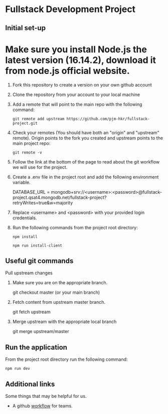 # Fullstack Development Project

## Initial set-up
# Make sure you install Node.js the latest version (16.14.2), download it from node.js official website.

1. Fork this repository to create a version on your own github account

2. Clone the repository from your account to your local machine

3. Add a remote that will point to the main repo with the following command:

   `git remote add upstream https://github.com/pjm-hkr/fullstack-project.git`

4. Check your remotes (You should have both an "origin" and "upstream" remote). Origin points to the fork you created and upstream points to the main project repo:

   `git remote -v`

5. Follow the link at the bottom of the page to read about the git workflow we will use for the project.

6. Create a .env file in the project root and add the following environment variable.

   DATABASE_URL = mongodb+srv://&lt;username&gt;:&lt;password&gt;@fullstack-project.qsat4.mongodb.net/fullstack-project?retryWrites=true&w=majority

7. Replace &lt;username&gt; and &lt;password&gt; with your provided login credentials.

8. Run the following commands from the project root directory:

   `npm install`

   `npm run install-client`

## Useful git commands

Pull upstream changes
1. Make sure you are on the appropriate branch.

   git checkout master (or your main branch)

2. Fetch content from upstream master branch.

   git fetch upstream

3. Merge upstream with the appropriate local branch

   git merge upstream/master
   

## Run the application

From the project root directory run the following command:

`npm run dev`

## Additional links

Some things that may be helpful for us.

- A github [workflow](https://medium.com/@androidmatheny/using-git-and-github-on-group-projects-d636be2cdd4d) for teams.
